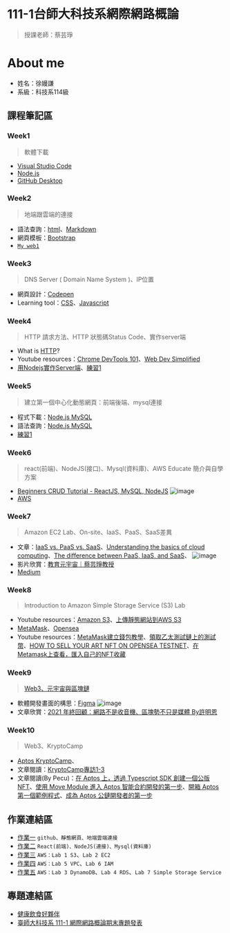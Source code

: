 # 111-1台師大科技系網際網路概論
> 授課老師：蔡芸琤
# About me
* 姓名：徐嫚謙
* 系級：科技系114級

## 課程筆記區
### Week1
>軟體下載
* [Visual Studio Code](https://code.visualstudio.com/)
* [Node.js](https://nodejs.org/zh-tw/download/)
* [GitHub Desktop](https://desktop.github.com/)

### Week2
> 地端跟雲端的連接
* 語法查詢：[html](https://www.w3schools.com/html/default.asp)、[Markdown](https://markdown.tw/)
* 網頁模板：[Bootstrap](https://getbootstrap.com/)
* [`My web1`](https://manchien.github.io/web/mypage/)

### Week3
> DNS Server ( Domain Name System )、IP位置
* 網頁設計：[Codepen](https://codepen.io/)
* Learning tool：[CSS](https://learnhtmlcss.online/)、[Javascript](https://learnjavascript.online/app.html)

### Week4
> HTTP 請求方法、HTTP 狀態碼Status Code、實作server端
* What is [HTTP](https://developer.mozilla.org/zh-TW/docs/Web/HTTP/Status)?
* Youtube resources：[Chrome DevTools 101](https://www.youtube.com/playlist?list=PLNYkxOF6rcIC74v_mCLUXbjj7Ng7oTAPE)、[Web Dev Simplified ](https://www.youtube.com/channel/UCFbNIlppjAuEX4znoulh0Cw)
* [用Nodejs實作Server端](https://bird23074035.medium.com/node-js-%E8%B5%B7%E6%89%8B%E5%BC%8F-%E8%87%AA%E6%9E%B6%E4%B8%80%E5%80%8B-web-server-9672f29a6102)、[練習1](https://github.com/Manchien/web/tree/main/Node_web2)

### Week5 
> 建立第一個中心化動態網頁：前端後端、mysql連接
* 程式下載：[Node.js MySQL](https://dev.mysql.com/downloads/installer/)
* 語法查詢：[Node.js MySQL](https://www.w3schools.com/nodejs/nodejs_mysql.asp)
* [練習1](https://github.com/Manchien/web/tree/main/web2db)

### Week6
> react(前端)、NodeJS(接口)、Mysql(資料庫)、AWS Educate 簡介與自學方案
* [Beginners CRUD Tutorial - ReactJS, MySQL, NodeJS](https://www.youtube.com/watch?v=re3OIOr9dJI)
![image](https://user-images.githubusercontent.com/113258644/196321538-f81a7b3c-1179-4411-9071-e4731dd363fb.png)
* [AWS](https://aws.amazon.com/tw/education/awseducate/)

### Week7
> Amazon EC2 Lab、On-site、IaaS、PaaS、SaaS差異
* 文章：[IaaS vs. PaaS vs. SaaS](https://www.redhat.com/en/topics/cloud-computing/iaas-vs-paas-vs-saas)、[Understanding the basics of cloud computing](https://www.lucidchart.com/blog/cloud-computing-basics)、[The difference between PaaS, IaaS, and SaaS](https://www.aalpha.net/blog/the-difference-between-paas-iaas-and-saas/)、
![image](https://user-images.githubusercontent.com/113258644/196321128-3d3007bc-fa16-415d-b419-a5d4e24e3783.png)
* 影片欣賞：[教育元宇宙｜蔡芸琤教授](https://www.youtube.com/watch?v=lPbRkV0R-8E)
* [Medium](https://medium.com/)

### Week8
> Introduction to Amazon Simple Storage Service (S3) Lab
* Youtube resources：[Amazon S3](https://www.youtube.com/watch?v=e6w9LwZJFIA)、[上傳靜態網站到AWS S3](https://www.youtube.com/watch?v=ujkXfPsU3Is)
* [MetaMask](https://metamask.io/)、[Opensea](https://opensea.io/zh-TW)
* Youtube resources：[MetaMask建立錢包教學](https://www.youtube.com/watch?v=G9jwLbmGziw)、[領取乙太測試鏈上的測試幣](https://www.youtube.com/watch?v=nsAuqfAQCag)、[HOW TO SELL YOUR ART NFT ON OPENSEA TESTNET](https://www.youtube.com/watch?v=KCt6CXRirwA&t=1s)、[在Metamask上查看，匯入自己的NFT收藏](https://www.youtube.com/watch?v=ZGOAv8kv9HI)

### Week9
> [Web3、元宇宙與區塊鏈](https://www.bnext.com.tw/article/68404/what-is-web3)
* 軟體開發畫面的構思：[Figma](https://www.figma.com/)
![image](https://user-images.githubusercontent.com/113258644/200560327-3452c4d9-5612-4ceb-9215-c87316092d9b.png)
* 文章欣賞：[2021 年終回顧：網路不是收音機、區塊勢不只是媒體 By許明恩](https://blocktrend.substack.com/p/413)

### Week10
> Web3、KryptoCamp
* [Aptos KryptoCamp](https://course.kryptocamp.co/articles?category=Aptos)、
* 文章閱讀：[KryptoCamp專訪1-3](https://tw.news.yahoo.com/kryptocamp%E5%B0%88%E8%A8%AA1-3-%E5%82%AC%E7%94%9F%E5%8D%80%E5%A1%8A%E9%8F%88%E9%BB%83%E5%9F%94%E8%BB%8D%E6%A0%A1-%E6%89%93%E9%80%A0%E5%AE%8C%E6%95%B4%E7%94%9F%E6%85%8B%E5%9C%88-073250513.html)
* 文章閱讀(By Pecu)：[在 Aptos 上，透過 Typescript SDK 創建一個公版 NFT](https://pecutsai.medium.com/%E5%9C%A8-aptos-%E4%B8%8A-%E9%80%8F%E9%81%8E-typescript-sdk-%E5%89%B5%E5%BB%BA%E4%B8%80%E5%80%8B%E5%85%AC%E7%89%88-nft-2e866f13505c)、[使用 Move Module 進入 Aptos 智能合約開發的第一步](https://pecutsai.medium.com/%E4%BD%BF%E7%94%A8-move-module-%E9%80%B2%E5%85%A5-aptos-%E6%99%BA%E8%83%BD%E5%90%88%E7%B4%84%E9%96%8B%E7%99%BC%E7%9A%84%E7%AC%AC%E4%B8%80%E6%AD%A5-6a67dec3758f)、[開箱 Aptos 第一個範例程式](https://pecutsai.medium.com/%E9%96%8B%E7%AE%B1-aptos-%E7%AC%AC%E4%B8%80%E5%80%8B%E7%AF%84%E4%BE%8B%E7%A8%8B%E5%BC%8F-beeef103df91)、[成為 Aptos 公鏈開發者的第一步](https://pecutsai.medium.com/%E6%88%90%E7%82%BA-aptos-%E5%85%AC%E9%8F%88%E9%96%8B%E7%99%BC%E8%80%85%E7%9A%84%E7%AC%AC%E4%B8%80%E6%AD%A5-9a56d1105197)

## 作業連結區 
* [作業一](https://youtu.be/FW6-3n18YDA) `github、靜態網頁、地端雲端連接`
* [作業二](https://youtu.be/pllR5f4ZAyM) `React(前端)、NodeJS(連接)、Mysql(資料庫)`
* [作業三](https://youtu.be/xAZVSMIpX7c) `AWS：Lab 1 S3`、`Lab 2 EC2`
* [作業四](https://youtu.be/JcLbFBqtt-g) `AWS：Lab 5 VPC`、`Lab 6 IAM`
* [作業五](https://youtu.be/m07BGbZ7LjA) `AWS：Lab 3 DynamoDB`、`Lab 4 RDS`、`Lab 7 Simple Storage Service`
## 專題連結區
* [健康飲食好夥伴](https://www.youtube.com/watch?v=gBi49bl3R_k)
* [臺師大科技系 111-1 網際網路概論期末專題發表](https://www.youtube.com/watch?app=desktop&fbclid=IwAR1EpYVneMqnaJ5i-o5rsvdj6p7QLDDaBZWH7cn_HS89jvpl20Ga7TbIIYE_aem_AVLRSFPL4pki2mmeDxrloN46I8ibw_BAmchVbGmJcI16N7_H-VU-2tyYqZg-tm-b_kw&v=3qEIupIicto&feature=youtu.be&mibextid=2JQ9oc)
